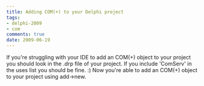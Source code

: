 ```yaml
---
title: Adding COM(+) to your Delphi project
tags:
- delphi-2009
- com
comments: true
date: 2009-06-19
---
```

If you're struggling with your IDE to add an COM(+) object to your project you
should look in the .drp file of your project. If you include 'ComServ' in the
uses list you should be fine. :) Now you're able to add an COM(+) object to your
project using add->new.
